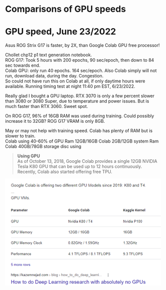 # Comparisons of GPU speeds  

# GPU speed, June 23/2022

Asus ROG Strix G17 is faster, by 2X, than Google Colab GPU free processor!  

Chollet chp12 p1 text generation notebook.  
ROG G17: Took 5 hours with 200 epochs, 90 sec/epoch, then down to 84 sec towards end.  
Colab GPU: only run 40 epochs. 164 sec/epoch. 
Also Colab simply will not run, download data, during the day.  Congestion.  
So could not have run this on Colab at all, if only daytime hours were available. 
Running timing test at night 11:40 pm EST, 6/23/2022.  

Really glad I bought a GPU laptop. RTX 3070 is only a few percent slower than 3080 or 3080 Super, 
due to temperature and power issues.  But is much faster than RTX 3060.  Sweet spot.  

On ROG G17, 96% of 16GB RAM was used during training.  Could possibly increase it to 32GB? 
ROG G17 VRAM is only 8GB. 

May or may not help with training speed. Colab has plenty of RAM but is slower to train.  
Colab using 40-60% of GPU Ram 12GB/16GB 
Colab 2GB/12GB system Ram
Colab 40GB/78GB storage disc using 

> <b>Using GPU</b>  
> As of October 13, 2018, Google Colab provides a single 12GB NVIDIA Tesla K80 GPU that can be used up to 12 hours continuously. Recently, Colab also started offering free TPU.  

<img src="GPU_Colab_Kaggle_FLOPS.png" width="600" alt="4 GFLOPS K80/8 GFLOPS T4" />
